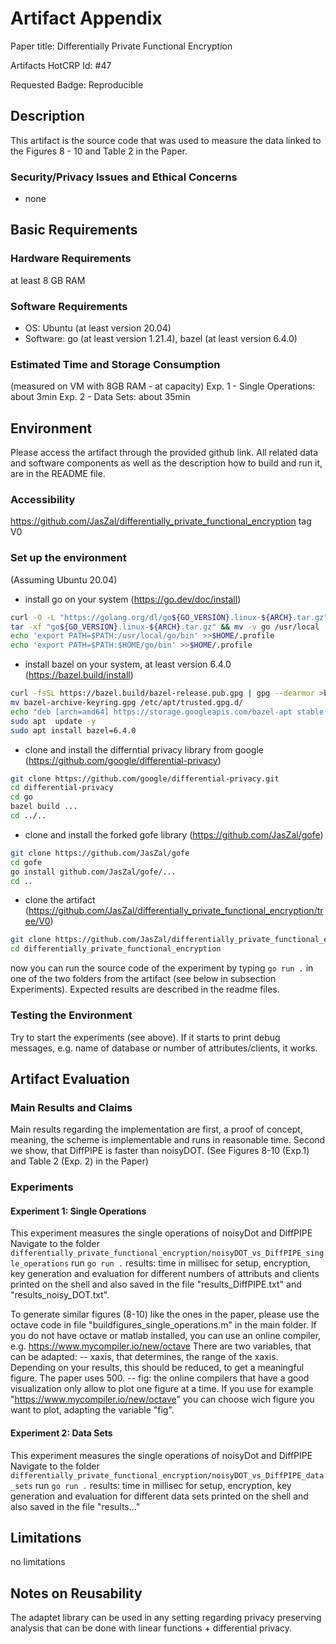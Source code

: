 # Artifact Appendix

Paper title: Differentially Private Functional Encryption

Artifacts HotCRP Id: #47 

Requested Badge: Reproducible

## Description
This artifact is the source code that was used to measure the data linked to the Figures 8 - 10 and Table 2 in the Paper. 

### Security/Privacy Issues and Ethical Concerns
- none

## Basic Requirements

### Hardware Requirements
at least 8 GB RAM

### Software Requirements
- OS: Ubuntu (at least version 20.04)
- Software: go (at least version 1.21.4), bazel (at least version 6.4.0)

### Estimated Time and Storage Consumption
(measured on VM with 8GB RAM - at capacity)
Exp. 1 - Single Operations: about 3min 
Exp. 2 - Data Sets: about 35min 


## Environment
Please access the artifact through the provided github link. All related data and software components as well as the description how to build and run it, are in the README file.

### Accessibility
https://github.com/JasZal/differentially_private_functional_encryption 
tag V0


### Set up the environment
(Assuming Ubuntu 20.04)
- install go on your system (https://go.dev/doc/install)
```bash
curl -O -L "https://golang.org/dl/go${GO_VERSION}.linux-${ARCH}.tar.gz" 
tar -xf "go${GO_VERSION}.linux-${ARCH}.tar.gz" && mv -v go /usr/local
echo 'export PATH=$PATH:/usr/local/go/bin' >>$HOME/.profile
echo 'export PATH=$PATH:$HOME/go/bin' >>$HOME/.profile
```
  
- install bazel on your system, at least version 6.4.0 (https://bazel.build/install)
```bash
curl -fsSL https://bazel.build/bazel-release.pub.gpg | gpg --dearmor >bazel-archive-keyring.gpg
mv bazel-archive-keyring.gpg /etc/apt/trusted.gpg.d/
echo "deb [arch=amd64] https://storage.googleapis.com/bazel-apt stable jdk1.8" | tee /etc/apt/sources.list.d/bazel.list 
sudo apt  update -y 
sudo apt install bazel=6.4.0
```

- clone and install the differntial privacy library from google (https://github.com/google/differential-privacy)
```bash 
git clone https://github.com/google/differential-privacy.git
cd differential-privacy
cd go
bazel build ...
cd ../..
```

- clone and install the forked gofe library (https://github.com/JasZal/gofe)
```bash
git clone https://github.com/JasZal/gofe
cd gofe
go install github.com/JasZal/gofe/...
cd ..
```

- clone the artifact (https://github.com/JasZal/differentially_private_functional_encryption/tree/V0)
```bash
git clone https://github.com/JasZal/differentially_private_functional_encryption
cd differentially_private_functional_encryption
```

now you can run the source code of the experiment by typing ```go run .``` in one of the two folders from the artifact (see below in subsection Experiments).
Expected results are described in the readme files.


### Testing the Environment
Try to start the experiments (see above). If it starts to print debug messages, e.g. name of database or number of attributes/clients, it works.


## Artifact Evaluation

### Main Results and Claims
Main results regarding the implementation are first, a proof of concept, meaning, the scheme is implementable and runs in reasonable time. Second we show, that DiffPIPE is faster than noisyDOT. (See Figures 8-10 (Exp.1) and Table 2 (Exp. 2) in the Paper)


### Experiments

#### Experiment 1: Single Operations
This experiment measures the single operations of noisyDot and DiffPIPE 
Navigate to the folder ``differentially_private_functional_encryption/noisyDOT_vs_DiffPIPE_single_operations``
run ```go run .```
results: time in millisec for setup, encryption, key generation and evaluation for different numbers of attributs and clients printed on the shell and also saved in the file "results_DiffPIPE.txt" and "results_noisy_DOT.txt".

To generate similar figures (8-10) like the ones in the paper, please use the octave code in file "buildfigures_single_operations.m" in the main folder. 
If you do not have octave or matlab installed, you can use an online compiler, e.g. https://www.mycompiler.io/new/octave
There are two variables, that can be adapted:
-- xaxis, that determines, the range of the xaxis. Depending on your results, this should be reduced, to get a meaningful figure. The paper uses 500.
-- fig: the online compilers that have a good visualization only allow to plot one figure at a time. If you use for example "https://www.mycompiler.io/new/octave" you can choose wich figure you want to plot, adapting the variable "fig". 


#### Experiment 2: Data Sets
This experiment measures the single operations of noisyDot and DiffPIPE
Navigate to the folder ``differentially_private_functional_encryption/noisyDOT_vs_DiffPIPE_data_sets``
run ```go run .```
results: time in millisec for setup, encryption, key generation and evaluation for different data sets printed on the shell and also saved in the file "results..."

## Limitations
no limitations

## Notes on Reusability
The adaptet library can be used in any setting regarding privacy preserving analysis that can be done with linear functions + differential privacy.
